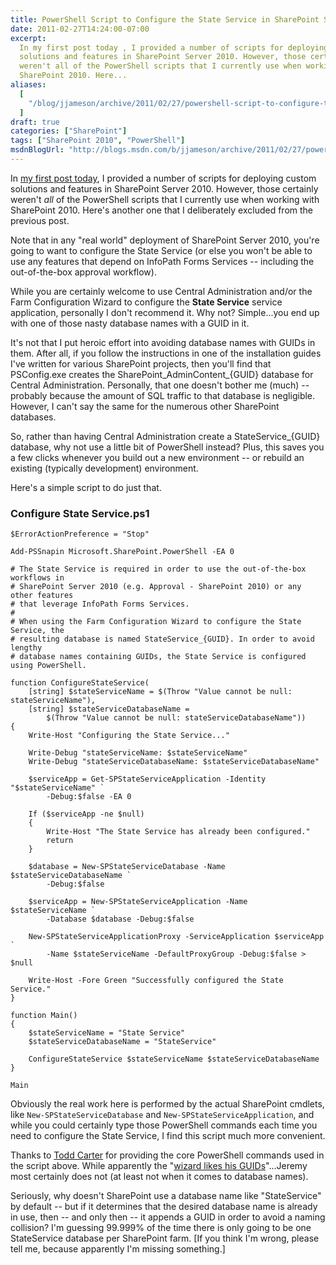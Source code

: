 ```yaml
---
title: PowerShell Script to Configure the State Service in SharePoint Server 2010
date: 2011-02-27T14:24:00-07:00
excerpt:
  In my first post today , I provided a number of scripts for deploying custom
  solutions and features in SharePoint Server 2010. However, those certainly
  weren't all of the PowerShell scripts that I currently use when working with
  SharePoint 2010. Here...
aliases:
  [
    "/blog/jjameson/archive/2011/02/27/powershell-script-to-configure-the-state-service-in-sharepoint-server-2010.aspx",
  ]
draft: true
categories: ["SharePoint"]
tags: ["SharePoint 2010", "PowerShell"]
msdnBlogUrl: "http://blogs.msdn.com/b/jjameson/archive/2011/02/27/powershell-script-to-configure-the-state-service-in-sharepoint-server-2010.aspx"
---
```


In
[my first post today](/blog/jjameson/2011/02/27/deployment-scripts-for-sharepoint-server-2010),
I provided a number of scripts for deploying custom solutions and features in
SharePoint Server 2010. However, those certainly weren't *all* of the PowerShell
scripts that I currently use when working with SharePoint 2010. Here's another
one that I deliberately excluded from the previous post.

Note that in any "real world" deployment of SharePoint Server 2010, you're going
to want to configure the State Service (or else you won't be able to use any
features that depend on InfoPath Forms Services -- including the out-of-the-box
approval workflow).

While you are certainly welcome to use Central Administration and/or the Farm
Configuration Wizard to configure the **State Service** service application,
personally I don't recommend it. Why not? Simple...you end up with one of those
nasty database names with a GUID in it.

It's not that I put heroic effort into avoiding database names with GUIDs in
them. After all, if you follow the instructions in one of the installation
guides I've written for various SharePoint projects, then you'll find that
PSConfig.exe creates the SharePoint\_AdminContent\_{GUID} database for Central
Administration. Personally, that one doesn't bother me (much) -- probably
because the amount of SQL traffic to that database is negligible. However, I
can't say the same for the numerous other SharePoint databases.

So, rather than having Central Administration create a StateService\_{GUID}
database, why not use a little bit of PowerShell instead? Plus, this saves you a
few clicks whenever you build out a new environment -- or rebuild an existing
(typically development) environment.

Here's a simple script to do just that.

### Configure State Service.ps1

```
$ErrorActionPreference = "Stop"

Add-PSSnapin Microsoft.SharePoint.PowerShell -EA 0

# The State Service is required in order to use the out-of-the-box workflows in
# SharePoint Server 2010 (e.g. Approval - SharePoint 2010) or any other features
# that leverage InfoPath Forms Services.
#
# When using the Farm Configuration Wizard to configure the State Service, the
# resulting database is named StateService_{GUID}. In order to avoid lengthy
# database names containing GUIDs, the State Service is configured using PowerShell.

function ConfigureStateService(
    [string] $stateServiceName = $(Throw "Value cannot be null: stateServiceName"),
    [string] $stateServiceDatabaseName =
        $(Throw "Value cannot be null: stateServiceDatabaseName"))
{
    Write-Host "Configuring the State Service..."

    Write-Debug "stateServiceName: $stateServiceName"
    Write-Debug "stateServiceDatabaseName: $stateServiceDatabaseName"

    $serviceApp = Get-SPStateServiceApplication -Identity "$stateServiceName" `
        -Debug:$false -EA 0

    If ($serviceApp -ne $null)
    {
        Write-Host "The State Service has already been configured."
        return
    }

    $database = New-SPStateServiceDatabase -Name $stateServiceDatabaseName `
        -Debug:$false

    $serviceApp = New-SPStateServiceApplication -Name $stateServiceName `
        -Database $database -Debug:$false

    New-SPStateServiceApplicationProxy -ServiceApplication $serviceApp `
        -Name $stateServiceName -DefaultProxyGroup -Debug:$false > $null

	Write-Host -Fore Green "Successfully configured the State Service."
}

function Main()
{
    $stateServiceName = "State Service"
    $stateServiceDatabaseName = "StateService"

    ConfigureStateService $stateServiceName $stateServiceDatabaseName
}

Main
```

Obviously the real work here is performed by the actual SharePoint cmdlets, like
`New-SPStateServiceDatabase` and `New-SPStateServiceApplication`, and while you
could certainly type those PowerShell commands each time you need to configure
the State Service, I find this script much more convenient.

Thanks to [Todd Carter](http://www.todd-carter.com/) for providing the core
PowerShell commands used in the script above. While apparently the
"[wizard likes his GUIDs](http://todd-carter.com/post/2010/04/26/The-Wizard-Likes-His-GUIDs.aspx)"...Jeremy
most certainly does not (at least not when it comes to database names).

Seriously, why doesn't SharePoint use a database name like "StateService" by
default -- but if it determines that the desired database name is already in
use, then -- and only then -- it appends a GUID in order to avoid a naming
collision? I'm guessing 99.999% of the time there is only going to be one
StateService database per SharePoint farm. [If you think I'm wrong, please tell
me, because apparently I'm missing something.]
